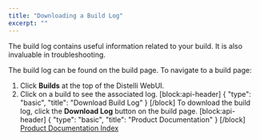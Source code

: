 ```yaml
---
title: "Downloading a Build Log"
excerpt: ""
---
```

The build log contains useful information related to your build. It is also invaluable in troubleshooting.

The build log can be found on the build page. To navigate to a build page:
1. Click **Builds** at the top of the Distelli WebUI.
2. Click on a build to see the associated log.
[block:api-header]
{
  "type": "basic",
  "title": "Download Build Log"
}
[/block]
To download the build log, click the **Download Log** button on the build page.
[block:api-header]
{
  "type": "basic",
  "title": "Product Documentation"
}
[/block]
[Product Documentation Index](doc:product-documentation-index)